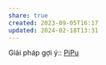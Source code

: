 ```yaml
---
share: true
created: 2023-09-05T16:17
updated: 2024-02-18T13:31
---
```


Giải pháp gợi ý:: [PiPu](../Gi%E1%BA%A3i%20ph%C3%A1p/PiPu.md)